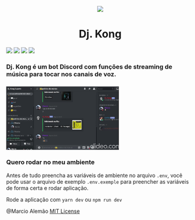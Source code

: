 <p align='center'><img src='https://cdn.discordapp.com/app-icons/617522102895116358/0e29cb571d0a8976cdaa377bfe679c02.png?size=256'/></p>
<h1 align='center'>Dj. Kong</h1>


![](https://img.shields.io/badge/Dj--Kong-v2.0-blue) ![](https://img.shields.io/static/v1?style=flat&label=Discord&message=^12.3&color=7289DA&logo=discord&logoColor=7289DA&link=https://discord.js.org/#) ![](https://img.shields.io/static/v1?style=flat&logo=javascript&label=%20&message=JavaScript&color=2B2B2B) ![](https://img.shields.io/badge/MIT7294FE)

### Dj. Kong é um bot Discord com funções de streaming de música para tocar nos canais de voz. 

##### 
<img src='./assets/dk-kong.gif' width='60%' align='center'/>

### Quero rodar no meu ambiente

Antes de tudo preencha as variáveis de ambiente no arquivo `.env`, você pode usar o arquivo de exemplo `.env.exemple` para preencher as variáveis de forma certa e rodar aplicação.

Rode a aplicação com `yarn dev` ou `npm run dev`


<p>@Marcio Alemão <a href='https://github.com/marcio1002/dj-kong/blob/master/LICENCE.md'>MIT License</a></p>
